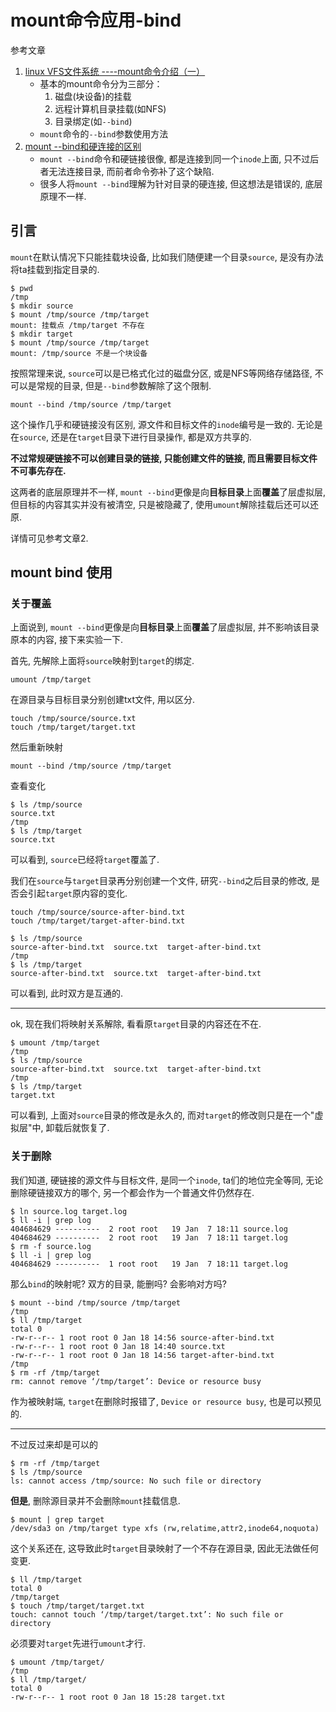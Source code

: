 # mount命令应用-bind

参考文章

1. [linux VFS文件系统 ----mount命令介绍（一）](https://blog.csdn.net/weixin_37867857/article/details/90510607)
    - 基本的mount命令分为三部分：
        1. 磁盘(块设备)的挂载
        2. 远程计算机目录挂载(如NFS)
        3. 目录绑定(如`--bind`)
    - `mount`命令的`--bind`参数使用方法
2. [mount --bind和硬连接的区别](https://blog.csdn.net/shengxia1999/article/details/52060354)
    - `mount --bind`命令和硬链接很像, 都是连接到同一个`inode`上面, 只不过后者无法连接目录, 而前者命令弥补了这个缺陷.
    - 很多人将`mount --bind`理解为针对目录的硬连接, 但这想法是错误的, 底层原理不一样.

## 引言

`mount`在默认情况下只能挂载块设备, 比如我们随便建一个目录`source`, 是没有办法将ta挂载到指定目录的. 

```log
$ pwd
/tmp
$ mkdir source
$ mount /tmp/source /tmp/target
mount: 挂载点 /tmp/target 不存在
$ mkdir target
$ mount /tmp/source /tmp/target
mount: /tmp/source 不是一个块设备
```

按照常理来说, `source`可以是已格式化过的磁盘分区, 或是NFS等网络存储路径, 不可以是常规的目录, 但是`--bind`参数解除了这个限制.

```
mount --bind /tmp/source /tmp/target
```

这个操作几乎和硬链接没有区别, 源文件和目标文件的`inode`编号是一致的. 无论是在`source`, 还是在`target`目录下进行目录操作, 都是双方共享的.

**不过常规硬链接不可以创建目录的链接, 只能创建文件的链接, 而且需要目标文件不可事先存在.**

这两者的底层原理并不一样, `mount --bind`更像是向**目标目录**上面**覆盖**了层虚拟层, 但目标的内容其实并没有被清空, 只是被隐藏了, 使用`umount`解除挂载后还可以还原.

详情可见参考文章2.

## mount bind 使用

### 关于覆盖

上面说到, `mount --bind`更像是向**目标目录**上面**覆盖**了层虚拟层, 并不影响该目录原本的内容, 接下来实验一下.

首先, 先解除上面将`source`映射到`target`的绑定.

```
umount /tmp/target
```

在源目录与目标目录分别创建txt文件, 用以区分.

```
touch /tmp/source/source.txt
touch /tmp/target/target.txt
```

然后重新映射

```
mount --bind /tmp/source /tmp/target
```

查看变化

```log
$ ls /tmp/source
source.txt
/tmp
$ ls /tmp/target
source.txt
```

可以看到, `source`已经将`target`覆盖了.

我们在`source`与`target`目录再分别创建一个文件, 研究`--bind`之后目录的修改, 是否会引起`target`原内容的变化.

```
touch /tmp/source/source-after-bind.txt
touch /tmp/target/target-after-bind.txt
```

```log
$ ls /tmp/source
source-after-bind.txt  source.txt  target-after-bind.txt
/tmp
$ ls /tmp/target
source-after-bind.txt  source.txt  target-after-bind.txt
```

可以看到, 此时双方是互通的.

------

ok, 现在我们将映射关系解除, 看看原`target`目录的内容还在不在.

```log
$ umount /tmp/target
/tmp
$ ls /tmp/source
source-after-bind.txt  source.txt  target-after-bind.txt
/tmp
$ ls /tmp/target
target.txt

```

可以看到, 上面对`source`目录的修改是永久的, 而对`target`的修改则只是在一个"虚拟层"中, 卸载后就恢复了.

### 关于删除

我们知道, 硬链接的源文件与目标文件, 是同一个`inode`, ta们的地位完全等同, 无论删除硬链接双方的哪个, 另一个都会作为一个普通文件仍然存在.

```log
$ ln source.log target.log
$ ll -i | grep log
404684629 ----------  2 root root   19 Jan  7 18:11 source.log
404684629 ----------  2 root root   19 Jan  7 18:11 target.log
$ rm -f source.log
$ ll -i | grep log
404684629 ----------  1 root root   19 Jan  7 18:11 target.log
```

那么`bind`的映射呢? 双方的目录, 能删吗? 会影响对方吗?

```log
$ mount --bind /tmp/source /tmp/target
/tmp
$ ll /tmp/target
total 0
-rw-r--r-- 1 root root 0 Jan 18 14:56 source-after-bind.txt
-rw-r--r-- 1 root root 0 Jan 18 14:40 source.txt
-rw-r--r-- 1 root root 0 Jan 18 14:56 target-after-bind.txt
/tmp
$ rm -rf /tmp/target
rm: cannot remove ‘/tmp/target’: Device or resource busy
```

作为被映射端, `target`在删除时报错了, `Device or resource busy`, 也是可以预见的. 

------

不过反过来却是可以的

```log
$ rm -rf /tmp/target
$ ls /tmp/source
ls: cannot access /tmp/source: No such file or directory
```

**但是**, 删除源目录并不会删除`mount`挂载信息. 

```log
$ mount | grep target
/dev/sda3 on /tmp/target type xfs (rw,relatime,attr2,inode64,noquota)
```

这个关系还在, 这导致此时`target`目录映射了一个不存在源目录, 因此无法做任何变更.

```log
$ ll /tmp/target
total 0
/tmp/target
$ touch /tmp/target/target.txt
touch: cannot touch ‘/tmp/target/target.txt’: No such file or directory
```

必须要对`target`先进行`umount`才行.

```log
$ umount /tmp/target/
/tmp
$ ll /tmp/target/
total 0
-rw-r--r-- 1 root root 0 Jan 18 15:28 target.txt
```

